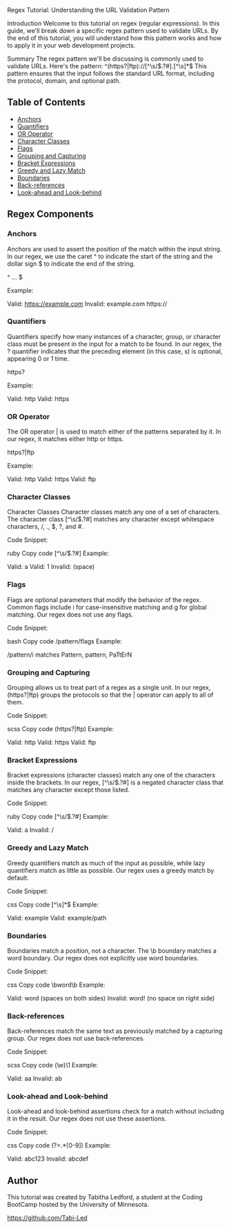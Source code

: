 Regex Tutorial: Understanding the URL Validation Pattern

Introduction
Welcome to this tutorial on regex (regular expressions). In this guide, we'll break down a specific regex pattern used to validate URLs. By the end of this tutorial, you will understand how this pattern works and how to apply it in your web development projects.

Summary
The regex pattern we'll be discussing is commonly used to validate URLs. Here's the pattern:
^(https?|ftp):\/\/[^\s/$.?#].[^\s]*$
This pattern ensures that the input follows the standard URL format, including the protocol, domain, and optional path.

## Table of Contents

- [Anchors](#anchors)
- [Quantifiers](#quantifiers)
- [OR Operator](#or-operator)
- [Character Classes](#character-classes)
- [Flags](#flags)
- [Grouping and Capturing](#grouping-and-capturing)
- [Bracket Expressions](#bracket-expressions)
- [Greedy and Lazy Match](#greedy-and-lazy-match)
- [Boundaries](#boundaries)
- [Back-references](#back-references)
- [Look-ahead and Look-behind](#look-ahead-and-look-behind)

## Regex Components

### Anchors
Anchors are used to assert the position of the match within the input string. In our regex, we use the caret ^ to indicate the start of the string and the dollar sign $ to indicate the end of the string.

^ ... $

Example:

Valid: https://example.com
Invalid: example.com https://

### Quantifiers
Quantifiers specify how many instances of a character, group, or character class must be present in the input for a match to be found. In our regex, the ? quantifier indicates that the preceding element (in this case, s) is optional, appearing 0 or 1 time.

https?

Example:

Valid: http
Valid: https

### OR Operator
The OR operator | is used to match either of the patterns separated by it. In our regex, it matches either http or https.

https?|ftp

Example:

Valid: http
Valid: https
Valid: ftp

### Character Classes
Character Classes
Character classes match any one of a set of characters. The character class [^\s/$.?#] matches any character except whitespace characters, /, ., $, ?, and #.

Code Snippet:

ruby
Copy code
[^\s/$.?#]
Example:

Valid: a
Valid: 1
Invalid: (space)

### Flags
Flags are optional parameters that modify the behavior of the regex. Common flags include i for case-insensitive matching and g for global matching. Our regex does not use any flags.

Code Snippet:

bash
Copy code
/pattern/flags
Example:

/pattern/i matches Pattern, pattern, PaTtErN
### Grouping and Capturing
Grouping allows us to treat part of a regex as a single unit. In our regex, (https?|ftp) groups the protocols so that the | operator can apply to all of them.

Code Snippet:

scss
Copy code
(https?|ftp)
Example:

Valid: http
Valid: https
Valid: ftp

### Bracket Expressions
Bracket expressions (character classes) match any one of the characters inside the brackets. In our regex, [^\s/$.?#] is a negated character class that matches any character except those listed.

Code Snippet:

ruby
Copy code
[^\s/$.?#]
Example:

Valid: a
Invalid: /

### Greedy and Lazy Match
Greedy quantifiers match as much of the input as possible, while lazy quantifiers match as little as possible. Our regex uses a greedy match by default.

Code Snippet:

css
Copy code
[^\s]*$
Example:

Valid: example
Valid: example/path

### Boundaries
Boundaries match a position, not a character. The \b boundary matches a word boundary. Our regex does not explicitly use word boundaries.

Code Snippet:

css
Copy code
\bword\b
Example:

Valid: word (spaces on both sides)
Invalid: word! (no space on right side)

### Back-references
Back-references match the same text as previously matched by a capturing group. Our regex does not use back-references.

Code Snippet:

scss
Copy code
(\w)\1
Example:

Valid: aa
Invalid: ab
### Look-ahead and Look-behind
Look-ahead and look-behind assertions check for a match without including it in the result. Our regex does not use these assertions.

Code Snippet:

css
Copy code
(?=.*[0-9])
Example:

Valid: abc123
Invalid: abcdef
## Author

This tutorial was created by Tabitha Ledford, a student at the Coding BootCamp hosted by the University of Minnesota. 

https://github.com/Tabi-Led
